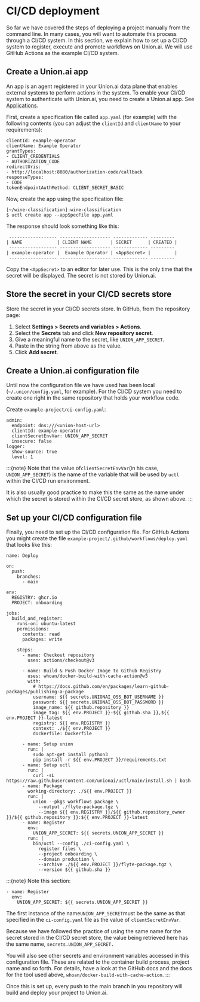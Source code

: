 # CI/CD deployment

So far we have covered the steps of deploying a project manually from the command line.
In many cases, you will want to automate this process through a CI/CD system.
In this section, we explain how to set up a CI/CD system to register, execute and promote workflows on Union.ai.
We will use GitHub Actions as the example CI/CD system.

## Create a Union.ai app

An app is an agent registered in your Union.ai data plane that enables external systems to perform actions in the system.
To enable your CI/CD system to authenticate with Union.ai, you need to create a Union.ai app.
See [Applications](../administration/applications.md).

First, create a specification file called `app.yaml` (for example) with the following contents (you can adjust the `clientId` and `clientName` to your requirements):

```{code-block} yaml
clientId: example-operator
clientName: Example Operator
grantTypes:
- CLIENT_CREDENTIALS
- AUTHORIZATION_CODE
redirectUris:
- http://localhost:8080/authorization-code/callback
responseTypes:
- CODE
tokenEndpointAuthMethod: CLIENT_SECRET_BASIC
```

Now, create the app using the specification file:

```{code-block} shell
[~/wine-classification]:wine-classification
$ uctl create app --appSpecFile app.yaml
```

The response should look something like this:

```{code-block} shell
 ------------------ ------------------- ------------- ---------
| NAME             | CLIENT NAME       | SECRET      | CREATED |
 ------------------ ------------------- ------------- ---------
| example-operator |  Example Operator | <AppSecret> |         |
 ------------------ ------------------- ------------- ---------
```

Copy the `<AppSecret>` to an editor for later use.
This is the only time that the secret will be displayed.
The secret is not stored by Union.ai.

## Store the secret in your CI/CD secrets store

Store the secret in your CI/CD secrets store.
In GitHub, from the repository page:

1. Select **Settings > Secrets and variables > Actions**.
2. Select the **Secrets** tab and click **New repository secret**.
3. Give a meaningful name to the secret, like `UNION_APP_SECRET`.
4. Paste in the string from above as the value.
5. Click **Add secret**.

## Create a Union.ai configuration file

Until now the configuration file we have used has been local (`~/.union/config.yaml`, for example).
For the CI/CD system you need to create one right in the same repository that holds your workflow code.

Create `example-project/ci-config.yaml`:

```{code-block} yaml
admin:
  endpoint: dns:///<union-host-url>
  clientId: example-operator
  clientSecretEnvVar: UNION_APP_SECRET
  insecure: false
logger:
  show-source: true
  level: 1
```

:::{note}
Note that the value of`clientSecretEnvVar`(in his case, `UNION_APP_SECRET`) is the name of the variable that will be used by `uctl` within the CI/CD run environment.

It is also usually good practice to make this the same as the name under which the secret is stored within the CI/CD secret store, as shown above.
:::

## Set up your CI/CD configuration file

Finally, you need to set up the CI/CD configuration file. For GitHub Actions you might create the file `example-project/.github/workflows/deploy.yaml` that looks like this:

```{code-block} yaml
name: Deploy

on:
  push:
    branches:
      - main

env:
  REGISTRY: ghcr.io
  PROJECT: onboarding

jobs:
  build_and_register:
    runs-on: ubuntu-latest
    permissions:
      contents: read
      packages: write

    steps:
      - name: Checkout repository
        uses: actions/checkout@v3

      - name: Build & Push Docker Image to Github Registry
        uses: whoan/docker-build-with-cache-action@v5
        with:
          # https://docs.github.com/en/packages/learn-github-packages/publishing-a-package
          username: ${{ secrets.UNIONAI_OSS_BOT_USERNAME }}
          password: ${{ secrets.UNIONAI_OSS_BOT_PASSWORD }}
          image_name: ${{ github.repository }}
          image_tag: ${{ env.PROJECT }}-${{ github.sha }},${{ env.PROJECT }}-latest
          registry: ${{ env.REGISTRY }}
          context: ./${{ env.PROJECT }}
          dockerfile: Dockerfile

      - name: Setup union
        run: |
          sudo apt-get install python3
          pip install -r ${{ env.PROJECT }}/requirements.txt
      - name: Setup uctl
        run: |
          curl -sL https://raw.githubusercontent.com/unionai/uctl/main/install.sh | bash
      - name: Package
        working-directory: ./${{ env.PROJECT }}
        run: |
          union --pkgs workflows package \
            --output ./flyte-package.tgz \
            --image ${{ env.REGISTRY }}/${{ github.repository_owner }}/${{ github.repository }}:${{ env.PROJECT }}-latest
      - name: Register
        env:
          UNION_APP_SECRET: ${{ secrets.UNION_APP_SECRET }}
        run: |
          bin/uctl --config ./ci-config.yaml \
            register files \
            --project onboarding \
            --domain production \
            --archive ./${{ env.PROJECT }}/flyte-package.tgz \
            --version ${{ github.sha }}
```

:::{note}
Note this section:

```{code-block} yaml
- name: Register
  env:
    UNION_APP_SECRET: ${{ secrets.UNION_APP_SECRET }}
```

The first instance of the name`UNION_APP_SECRET`must be the same as that specified in the `ci-config.yaml` file as the value of `clientSecretEnvVar`.

Because we have followed the practice of using the same name for the secret stored in the CI/CD secret store, the value being retrieved here has the same name, `secrets.UNION_APP_SECRET.`

You will also see other secrets and environment variables accessed in this configuration file.
These are related to the container build process, project name and so forth.
For details, have a look at the GitHub docs and the docs for the tool used above, `whoan/docker-build-with-cache-action`.
:::

Once this is set up, every push to the main branch in you repository will build and deploy your project to Union.ai.
